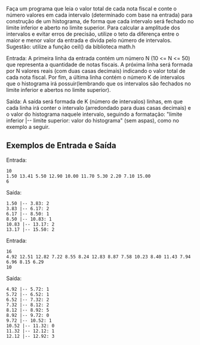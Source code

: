 Faça um programa que leia o valor total de cada nota fiscal e conte o número valores em cada intervalo (determinado com base na entrada) para construção de um histograma, de forma que cada intervalo será fechado no limite inferior e aberto no limite superior. Para calcular a amplitude dos intervalos e evitar erros de precisão, utilize o teto da diferença entre o maior e menor valor da entrada e divida pelo número de intervalos. Sugestão: utilize a função ceil() da biblioteca math.h

Entrada: A primeira linha da entrada contém um número N (10 <= N <= 50) que representa a quantidade de notas fiscais. A próxima linha será formada por N valores reais (com duas casas decimais) indicando o valor total de cada nota fiscal. Por fim, a última linha contém o número K de intervalos que o histograma irá possuir(lembrando que os intervalos são fechados no limite inferior e abertos no limite superior).

Saída: A saída será formada de K (número de intervalos) linhas, em que cada linha irá conter o intervalo (arredondado para duas casas decimais) e o valor do histograma naquele intervalo, seguindo a formatação: "limite inferior |-- limite superior: valor do histograma" (sem aspas), como no exemplo a seguir.

## Exemplos de Entrada e Saída

Entrada:

```
10
1.50 13.41 5.50 12.90 10.00 11.70 5.30 2.20 7.10 15.00
6
```

Saída:

```
1.50 |-- 3.83: 2
3.83 |-- 6.17: 2
6.17 |-- 8.50: 1
8.50 |-- 10.83: 1
10.83 |-- 13.17: 2
13.17 |-- 15.50: 2
```

Entrada:

```
16
4.92 12.51 12.82 7.22 8.55 8.24 12.83 8.87 7.58 10.23 8.40 11.43 7.94 6.96 8.15 6.29 
10
```

Saída:
```
4.92 |-- 5.72: 1
5.72 |-- 6.52: 1
6.52 |-- 7.32: 2
7.32 |-- 8.12: 2
8.12 |-- 8.92: 5
8.92 |-- 9.72: 0
9.72 |-- 10.52: 1
10.52 |-- 11.32: 0
11.32 |-- 12.12: 1
12.12 |-- 12.92: 3
```